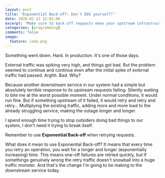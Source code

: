 ```yaml
---
layout: post
title: "Exponential Back-off: Don't DOS yourself!"
date: 2020-02-22 12:01:00
excerpt: "Make sure to back off requests when your upstream infrastructure is struggling"
categories: [programming]
comments: false
image:
  feature: code.png
---
```




Something went down. Hard. In production. It's one of those days.

External traffic was spiking very high, and things got bad. But the problem seemed to continue and continue even after the initial spike of external traffic had passed. Arghh. Bad. Why?

Because another downstream service in our system had a simple but absolutely terrible response to its upstream requests failing. Silently waiting to bite me at the worst possible moment. Under normal conditions, it would run fine. But if something upstream of it failed, it would retry and retry and retry... Multiplying the existing traffic, adding more and more load to the already struggling service, making the outage longer and longer.

I spend enough time trying to stop outsiders doing bad things to our system, I don't need it trying to break itself.

Remember to use **Exponential Back-off** when retrying requests.

What does it mean to use Exponential Back-off? It means that every time you retry an operation, you wait for a longer and longer (exponentially increasing) time. This means one-off failures are retried quickly, but if somethings genuinely wrong the retry traffic doesn't snowball into a huge traffic monster. And that's the change I'm going to be making to the downstream service today.
